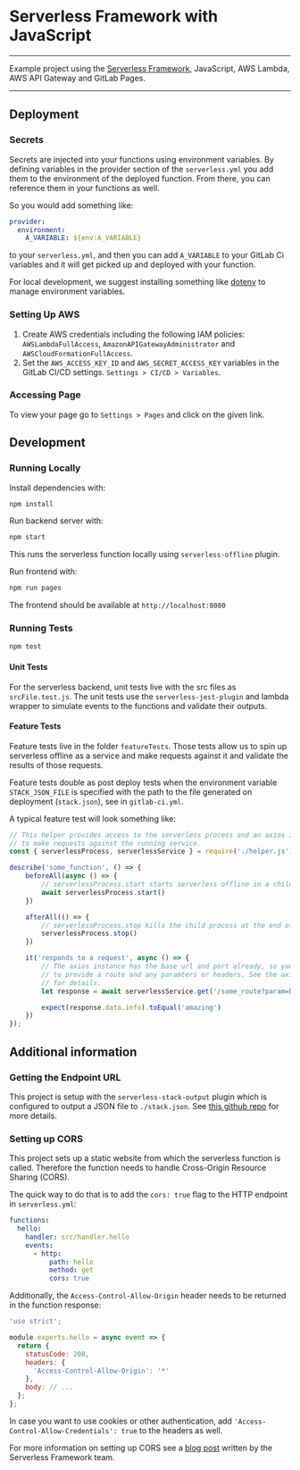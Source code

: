 
# Serverless Framework with JavaScript

---

Example project using the [Serverless Framework](https://serverless.com), JavaScript, AWS Lambda, AWS API Gateway and GitLab Pages.

---

## Deployment

### Secrets

Secrets are injected into your functions using environment variables. By defining variables in the provider section of the `serverless.yml` you add them to the environment of the deployed function. From there, you can reference them in your functions as well.

So you would add something like:

```yml
provider:
  environment:
    A_VARIABLE: ${env:A_VARIABLE}
```

to your `serverless.yml`, and then you can add `A_VARIABLE` to your GitLab Ci variables and it will get picked up and deployed with your function.

For local development, we suggest installing something like [dotenv](https://www.npmjs.com/package/dotenv) to manage environment variables.

### Setting Up AWS

1. Create AWS credentials including the following IAM policies: `AWSLambdaFullAccess`, `AmazonAPIGatewayAdministrator` and `AWSCloudFormationFullAccess`.
1. Set the `AWS_ACCESS_KEY_ID` and `AWS_SECRET_ACCESS_KEY` variables in the GitLab CI/CD settings. `Settings > CI/CD > Variables`.

### Accessing Page

To view your page go to `Settings > Pages` and click on the given link.

## Development

### Running Locally

Install dependencies with:

```sh
npm install
```

Run backend server with:

```sh
npm start
```

This runs the serverless function locally using `serverless-offline` plugin.

Run frontend with:

```sh
npm run pages
```

The frontend should be available at `http://localhost:8080`

### Running Tests

```sh
npm test
```

#### Unit Tests

For the serverless backend, unit tests live with the src files as `srcFile.test.js`. The unit tests use the `serverless-jest-plugin` and lambda wrapper to simulate events to the functions and validate their outputs.

#### Feature Tests

Feature tests live in the folder `featureTests`. Those tests allow us to spin up serverless offline as a service and make requests against it and validate the results of those requests.

Feature tests double as post deploy tests when the environment variable `STACK_JSON_FILE` is specified with the path to the file generated on deployment (`stack.json`), see in `gitlab-ci.yml`.

A typical feature test will look something like:

```javascript
// This helper provides access to the serverless process and an axios instance
// to make requests against the running service.
const { serverlessProcess, serverlessService } = require('./helper.js')

describe('some_function', () => {
    beforeAll(async () => {
        // serverlessProcess.start starts serverless offline in a child process
        await serverlessProcess.start()
    })

    afterAll(() => {
        // serverlessProcess.stop kills the child process at the end of the test
        serverlessProcess.stop()
    })

    it('responds to a request', async () => {
        // The axios instance has the base url and port already, so you just have
        // to provide a route and any paramters or headers. See the axios project
        // for details.
        let response = await serverlessService.get('/some_route?param=here')

        expect(response.data.info).toEqual('amazing')
    })
});
```

## Additional information

### Getting the Endpoint URL

This project is setup with the `serverless-stack-output` plugin which is configured to output a JSON file to `./stack.json`. See [this github repo](https://github.com/sbstjn/serverless-stack-output) for more details.

### Setting up CORS

This project sets up a static website from which the serverless function is called. Therefore the function needs to handle Cross-Origin Resource Sharing (CORS).

The quick way to do that is to add the `cors: true` flag to the HTTP endpoint in `serverless.yml`:

```yaml
functions:
  hello:
    handler: src/handler.hello
    events:
      - http:
          path: hello
          method: get
          cors: true
```

Additionally, the `Access-Control-Allow-Origin` header needs to be returned in the function response:

```javascript
'use strict';

module.exports.hello = async event => {
  return {
    statusCode: 200,
    headers: {
      'Access-Control-Allow-Origin': '*'
    },
    body: // ...
  };
};
```

In case you want to use cookies or other authentication, add `'Access-Control-Allow-Credentials': true` to the headers as well.

For more information on setting up CORS see a [blog post](https://serverless.com/blog/cors-api-gateway-survival-guide/) written by the Serverless Framework team.
